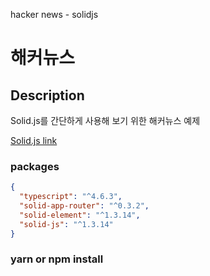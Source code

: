 hacker news - solidjs

# 해커뉴스

## Description

Solid.js를 간단하게 사용해 보기 위한 해커뉴스 예제

[Solid.js link](https://www.solidjs.com/docs/latest/api)

### packages

```json
{
  "typescript": "^4.6.3",
  "solid-app-router": "^0.3.2",
  "solid-element": "^1.3.14",
  "solid-js": "^1.3.14"
}
```

### yarn or npm install
